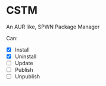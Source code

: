 # CSTM
An AUR like, SPWN Package Manager

Can:
- [X] Install
- [X] Uninstall
- [ ] Update
- [ ] Publish
- [ ] Unpublish
